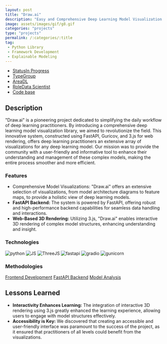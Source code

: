 ```yaml
---
layout: post
title: "Draw.ai"
description: "Easy and Comprehensive Deep Learning Model Visualization Library"
image: assets/images/gif/g8.gif
categories: "projects"
type: "projects"
permalink: /:categories/:title
tag:
 - Python Library
 - Framework Development
 - Explainable Modeling
---
```


<div id="main">
	<section id='second'>
		<div class="inner no-padding">
			<div class="tag-container">
                    <ul class="actions">
                        <li><a href="#" class="button special small disable">Status</a><a href="#" class="button small disable">In Progress</a></li>
                        <li><a href="#" class="button special small disable">Type</a><a href="#" class="button small disable">Group</a></li>
                        <li><a href="#" class="button special small disable">Area</a><a href="#" class="button small disable">DL</a></li>
						<li><a href="#" class="button special small disable">Role</a><a href="#" class="button small disable">Data Scientist</a></li>
						<li><a href="#" class="button special small disable"><i class="fab fa-github"></i></a><a href="#link" class="button small">Code base</a></li>
                    </ul>
            </div>
			<div>
				<h2>Description</h2>
				<p>"Draw.ai" is a pioneering project dedicated to simplifying the daily workflow of deep learning practitioners. By introducing a comprehensive deep learning model visualization library, we aimed to revolutionize the field. This innovative system, constructed using FastAPI, Guricov, and 3.js for web rendering, offers deep learning practitioners an extensive array of visualizations for any deep learning model. Our mission was to provide the community with a user-friendly and informative tool to enhance their understanding and management of these complex models, making the entire process smoother and more efficient.</p>
					<h3>Features</h3>
					<ul class='fa-ul'>
						<li><i class="fa-li fa fa-check-square"></i>Comprehensive Model Visualizations:</b> "Draw.ai" offers an extensive selection of visualizations, from model architecture diagrams to feature maps, to provide a holistic view of deep learning models.</li>
						<li><i class="fa-li fa fa-check-square"></i><b>FastAPI Backend:</b> The system is powered by FastAPI, offering robust and high-performance backend capabilities for seamless data handling and interactions.</li>
						<li><i class="fa-li fa fa-check-square"></i><b>Web-Based 3D Rendering:</b> Utilizing 3.js, "Draw.ai" enables interactive 3D rendering of complex model structures, enhancing understanding and insight.</li>
					</ul>
			</div>
			<div class="row">
				<div class="6u 12u$(small)">
					<h3>Technologies</h3>
					<div class='logos-container'>
						<img src="{% link assets/images/logos/python.png %}" alt="python" class="logos">
						<img src="{% link assets/images/logos/JS.png %}" alt="JS" class="logos">
						<img src="{% link assets/images/logos/threejs.png %}" alt="ThreeJS" class="logos">
						<img src="{% link assets/images/logos/fastapi.png %}" alt="fastapi" class="logos">
						<img src="{% link assets/images/logos/gradio.png %}" alt="gradio" class="logos">
						<img src="{% link assets/images/logos/gunicorn.png %}" alt="gunicorn" class="logos">
					</div>
				</div>
				<div class="6u$ 12u$(small) ">
					<h3>Methodologies</h3>
					<p>
					  <a href="#" class="button small disable">Frontend Development</a>
					  <a href="#" class="button small disable">FastAPI Backend</a>
					  <a href="#" class="button small disable">Model Analysis</a></p>
				</div>
			</div>
		</div>
	</section>
	<section id='third'>
		<div class="inner no-padding">
			<!-- <div>
				<h2>Project Visualization</h2>
				<div id="slider">  
					<div class="slides">  
					<img src="https://hhsbanner.com/wp-content/uploads/2019/03/victoria_falls-900x300.jpg" width="100%" />
					</div>
					<div class="slides">  
					<img src="https://blog.cognifit.com/wp-content/uploads/2019/11/hiking-900x300.jpg" width="100%" />
					</div>
					<div class="slides">  
					<img src="https://travelfree.info/wp-content/uploads/2018/02/croatia-waterfall-in-deep-forest-of-Cr-12755165-900x300.jpg" width="100%" />
					</div> 
					<div class="slides">  
					<img src="https://www.piemonturismo.it/site/wp-content/uploads/2014/07/13-laghi-grande.jpg" width="100%" />
					</div> 
					<div class="slides">  
					<img src="https://improvephotography.com/wp-content/uploads/2017/09/Julian-Baird-20170914-3-900px.jpg" width="100%" />
					</div>  
				</div>
				<script src="{{ site.baseurl }}assets/js/image_slider.js"></script>
			</div> -->
			<div>
				<h2>Lessons Learned</h2>
				<ul class='fa-ul'>
					<li><i class="fa-li fa fa-check-square"></i><b>Interactivity Enhances Learning:</b> The integration of interactive 3D rendering using 3.js greatly enhanced the learning experience, allowing users to engage with model structures effectively.</li>
					<li><i class="fa-li fa fa-check-square"></i><b>Accessibility is Key:</b> We discovered that creating an accessible and user-friendly interface was paramount to the success of the project, as it ensured that practitioners of all levels could benefit from the visualizations.</li>
				</ul>
			</div>
		</div>
	</section>
</div>



	

